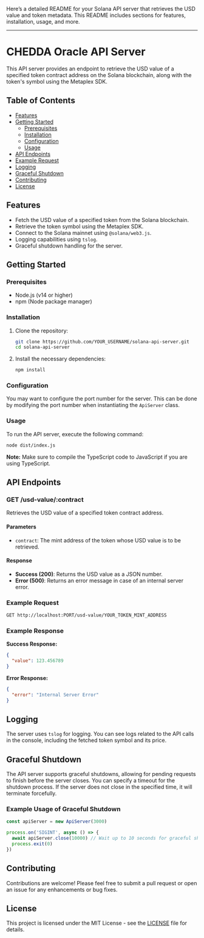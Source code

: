 Here’s a detailed README for your Solana API server that retrieves the USD value and token metadata. This README includes sections for features, installation, usage, and more.

---

# CHEDDA Oracle API Server

This API server provides an endpoint to retrieve the USD value of a specified token contract address on the Solana blockchain, along with the token's symbol using the Metaplex SDK.

## Table of Contents

- [Features](#features)
- [Getting Started](#getting-started)
  - [Prerequisites](#prerequisites)
  - [Installation](#installation)
  - [Configuration](#configuration)
  - [Usage](#usage)
- [API Endpoints](#api-endpoints)
- [Example Request](#example-request)
- [Logging](#logging)
- [Graceful Shutdown](#graceful-shutdown)
- [Contributing](#contributing)
- [License](#license)

## Features

- Fetch the USD value of a specified token from the Solana blockchain.
- Retrieve the token symbol using the Metaplex SDK.
- Connect to the Solana mainnet using `@solana/web3.js`.
- Logging capabilities using `tslog`.
- Graceful shutdown handling for the server.

## Getting Started

### Prerequisites

- Node.js (v14 or higher)
- npm (Node package manager)

### Installation

1. Clone the repository:

   ```bash
   git clone https://github.com/YOUR_USERNAME/solana-api-server.git
   cd solana-api-server
   ```

2. Install the necessary dependencies:

   ```bash
   npm install
   ```

### Configuration

You may want to configure the port number for the server. This can be done by modifying the port number when instantiating the `ApiServer` class.

### Usage

To run the API server, execute the following command:

```bash
node dist/index.js
```

**Note:** Make sure to compile the TypeScript code to JavaScript if you are using TypeScript.

## API Endpoints

### GET /usd-value/:contract

Retrieves the USD value of a specified token contract address.

#### Parameters

- `contract`: The mint address of the token whose USD value is to be retrieved.

#### Response

- **Success (200)**: Returns the USD value as a JSON number.
- **Error (500)**: Returns an error message in case of an internal server error.

### Example Request

```bash
GET http://localhost:PORT/usd-value/YOUR_TOKEN_MINT_ADDRESS
```

### Example Response

**Success Response:**

```json
{
  "value": 123.456789
}
```

**Error Response:**

```json
{
  "error": "Internal Server Error"
}
```

## Logging

The server uses `tslog` for logging. You can see logs related to the API calls in the console, including the fetched token symbol and its price.

## Graceful Shutdown

The API server supports graceful shutdowns, allowing for pending requests to finish before the server closes. You can specify a timeout for the shutdown process. If the server does not close in the specified time, it will terminate forcefully.

### Example Usage of Graceful Shutdown

```typescript
const apiServer = new ApiServer(3000)

process.on('SIGINT', async () => {
  await apiServer.close(10000) // Wait up to 10 seconds for graceful shutdown
  process.exit(0)
})
```

## Contributing

Contributions are welcome! Please feel free to submit a pull request or open an issue for any enhancements or bug fixes.

## License

This project is licensed under the MIT License - see the [LICENSE](LICENSE) file for details.

